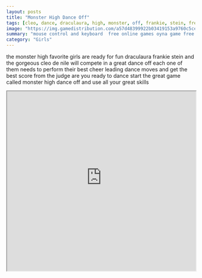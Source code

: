 ```yaml
---
layout: posts
title: "Monster High Dance Off"
tags: [cleo, dance, draculaura, high, monster, off, frankie, stein, free, online, games, oyna, game, free, games, play, play, games]
image: "https://img.gamedistribution.com/a57d48399922b03419153a9760c5ce53.jpg"
summary: "mouse control and keyboard  free online games oyna game free games play play games"
category: "Girls"
---
```


the monster high favorite girls are ready for fun draculaura frankie stein and the gorgeous cleo de nile will compete in a great dance off each one of them needs to perform their best cheer leading dance moves and get the best score from the judge are you ready to dance start the great game called monster high dance off and use all your great skills

<iframe width="100%" height="480px;" src="https://flash.gamedistribution.com?game=a57d48399922b03419153a9760c5ce53"></iframe>